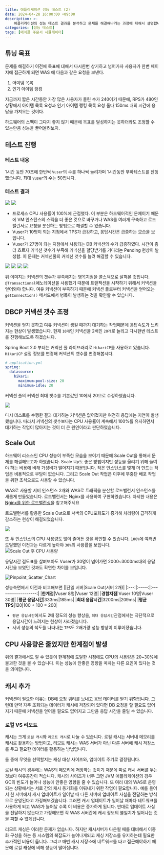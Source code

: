 ```yaml
---
title: 애플리케이션 성능 테스트 (2)
date: 2024-04-28 16:00:00 +09:00
description: >-
    애플리케이션의 성능 테스트 결과를 분석하고 문제를 해결해나가는 과정에 대해서 설명합니다.
categories: [성능 테스트]
tags: [메이플 주문서 시뮬레이터]
---
```


## 튜닝 목표
문제를 해결하기 이전에 목표에 대해서 다시한번 상기하고 넘어가자
사용자가 한번 페이지에 접근하게 되면 WAS 에 다음과 같은 요청을 보낸다.
1. 아이템 목록
2. 인기 아이템 랭킹

지금까지 짧은 시간동안 가장 많은 사용자가 몰린 수가 240이기 때문에, RPS가 480인 상황에서 아이템 목록 요청과 인기 아이템 랭킹 목록 요청 둘다 150ms 내의 시간에 응답을 가져오는 것이다.

하드웨어의 스펙이 그다지 좋지 않기 때문에 목표를 달성하지는 못하더라도 조정할 수 있는만큼 성능을 끌어올려보자.

## 테스트 진행

### 테스트 내용
1시간 동안 70초에 한번씩 `Vuser`의 수를 하나씩 늘려가며 1시간동안 부하테스트를 진행했습니다. 최대 `Vuser`의 수는 50입니다.
### 테스트 결과
![](https://github.com/mynameisjaehoon/mynameisjaehoon.github.io/assets/76734067/c0a022e6-ad67-4046-9429-83f50d77818e)
![](https://github.com/mynameisjaehoon/mynameisjaehoon.github.io/assets/76734067/5bd86d92-289e-4df6-9d56-db617efb9c9b)

- 프로세스 CPU 사용률이 100%에 근접했다. 이 부분은 하드웨어적인 문제이기 때문에 VM 인스턴스의 스펙을 더 좋은 것으로 바꾸거나 WAS를 여러개 구축하고 로드밸런서로 요청을 분산하는 방법으로 해결할 수 있습니다.
- Vuser가 10명이 되는 지점에서 TPS가 급감하고, 응답시간은 급증하는 모습을 보입니다.
- Vuser가 27명이 되는 지점에서 사용되는 DB 커넥션의 수가 급증하였다. 시간이 좀더 흐르자 커넥션 갯수가 부족해 커넥션을 할당받기를 기다리는 Pending 현상이 발생함. 이 문제는 커넥션풀의 커넥션 갯수를 늘려 해결할 수 있습니다.

![](https://github.com/mynameisjaehoon/mynameisjaehoon.github.io/assets/76734067/d105baf1-1df5-484d-82d7-416acffe257a)
![](https://github.com/mynameisjaehoon/mynameisjaehoon.github.io/assets/76734067/d1b4bc5c-69d5-4119-a9a7-5e882c62e7aa)
![](https://github.com/mynameisjaehoon/mynameisjaehoon.github.io/assets/76734067/4d5bfb38-3407-470d-9a50-7c58d9e8c7c0)
![](https://github.com/mynameisjaehoon/mynameisjaehoon.github.io/assets/76734067/6379d568-5bb8-4d75-8758-7d326029cf09)

위 이미지는 커넥션의 갯수가 부족해지는 병목지점을 콜스택으로 살펴본 것입니다.
`@Transactional`애노테이션을 사용했기 때문에 트랜잭션을 시작하기 위해서 커넥션을 얻어와야 합니다. 여유 커넥션이 부족하기 때문에 커넥션 풀로부터 커넥션을 얻어오는 `getConnection()` 메서드에서 병목이 발생하는 것을 확인할 수 있습니다.


## DBCP 커넥션 갯수 조정
커넥션을 얻지 못하고 여유 커넥션이 생길 때까지 대기하는 작업때문에 응답속도가 느려지는 현상이 발생했습니다.
현재 `10개`인 커넥션을 2배인 `20개`로 늘리고 다시한번 테스트를 진행해보도록 하겠습니다.

Spring Boot 2.0 부터는 커넥션 풀 라이브러리로 `HikariCP`를 사용하고 있습니다. `HikariCP` 설정 정보를 변경해 커넥션의 갯수를 변경해봅시다.
```yml
# application.yml
spring:
  datasource:
    hikari:
      maximum-pool-size: 20
      minimum-idle: 20
```
커넥션 풀의 커넥션 최대 갯수를 기본값인 10에서 20으로 수정하였습니다.

![](https://github.com/mynameisjaehoon/mynameisjaehoon.github.io/assets/76734067/a22459f7-4e49-4683-9528-403d4a84f17e)

다시 테스트를 수행한 결과 대기하는 커넥션은 없어졌지만 여전히 응답에는 지연이 발생했습니다. 따라서 커넥션의 갯수보다는 CPU 사용률이 계속해서 100%를 유지하면서 대기하는 작업이 많아지는 것이 더 큰 원인이라고 판단하였습니다.

## Scale Out
하드웨어 리소스인 CPU 성능이 부족한 모습을 보이기 때문에 Scale Out을 통해서 문제를 해결해보고자 하였습니다. Scale Up도 좋은 방법이지만 성능을 올리기 위해 들여야 하는 비용에 비해 가성비가 떨어지기 때문입니다. 작은 인스턴스를 몇개 더 만드는 작업은 비용적으로 부담이 없습니다. 그리고 Scale Out 작업은 이후에 무중단 배포 작업을 위한 초석으로도 사용할 수 있습니다.

WAS로 사용할 서버 인스턴스 2개와 WAS로 트래픽을 분산할 로드밸런서 인스턴스를 새롭게 만들었습니다. 로드밸런서는 Nginx를 사용하여 구현하였습니다. 자세한 내용은 [Nginx를 위한 로드밸런싱](https://mynameisjaehoon.github.io/posts/Nginx%EB%A5%BC-%EC%9C%84%ED%95%9C-%EB%A1%9C%EB%93%9C%EB%B0%B8%EB%9F%B0%EC%8B%B1/)을 참고해주세요

로드밸런서를 활용한 Scale Out으로 서버의 CPU포화도가 증가해 처리량이 급격하게 감소하는 현상이 해결되었습니다.

![](https://github.com/mynameisjaehoon/mynameisjaehoon.github.io/assets/76734067/1945833c-7b96-4f2a-9d2a-cb8eff035b34)

또 두 인스턴스의 CPU 사용량도 많이 줄어든 것을 확인할 수 있습니다. `100%`에 여러번 도달했던 이전과는 다르게 높아야 `30%`의 사용률을 보입니다.
![Scale Out 후 CPU 사용량](https://github.com/mynameisjaehoon/mynameisjaehoon.github.io/assets/76734067/f7404c2a-b65e-4056-9fd8-005ae5cbd119)

응답시간 점도표를 살펴보아도 Vuser가 30명이 넘어가면 2000~3000ms대의 응답시간을 보였던 것과도 확연한 차이를 보입니다. 

![Pinpoint_Scatter_Chart](https://github.com/mynameisjaehoon/mynameisjaehoon.github.io/assets/76734067/395e2059-9383-4026-8828-5384a4840e95)

성능측면에서 이전과 비교해보면
||단일 서버|Scale Out(서버 2개)|
|:---:|:-----:|:-------------------:|
|**한계점**|Vuser 8명|Vuser 12명|
|**경합지점**|Vuser 10명|Vuser 30명|
|**평균 응답시간**|333ms|185ms|
|**최대 응답시간**|3200ms|209ms|
|**평균 TPS**|120|100 + 100 = 200|

- `평균 응답시간`에서도 2배 정도의 성능 향상을, `최대 응답시간`관점에서는 극단적으로 응답시간이 느려지는 현상이 사라졌습니다.
- 서버 성능의 척도를 나타내는 `TPS`도 2배가량 성능 향상이 이루어졌습니다.

## CPU 사용량은 줄었지만 한계점이 발생
위의 결과에서도 알 수 있듯이 한계점에 도달한 시점에도 CPU의 사용량은 20~30%에 불과한 것을 볼 수 있습니다. 이는 성능에 안좋은 영향을 미치는 다른 요인이 있다는 것을 의미합니다.

## 캐시 추가
커넥션이 필요한 이유는 DB에 요청 쿼리를 보내고 응답 데이터를 받기 위함입니다. 그런데 만약 자주 조회되는 데이터가 캐시에 저장되어 있다면 DB 요청을 할 필요도 없어지기 때문에 커넥션을 얻어올 필요도 없어지고 그만큼 응답 시간을 줄일 수 있습니다.

### 로컬 VS 리모트
캐시는 크게 `로컬 캐시`와 `리모트 캐시`로 나눌 수 있습니다. 로컬 캐시는 서버내 메모리를 캐시로 활용하는 방법이고, 리모트 캐시는 WAS 서버가 아닌 다른 서버에 캐시 저장소를 두고 필요한 데이터를 활용하는 방법입니다.

둘 중에 무엇을 선택할지는 캐싱 대상 사이즈와, 업데이트 주기로 결정됩니다.

로컬 캐시의 경우에는 WAS의 메모리에 저장하는 것이기 때문에 따로 캐시 서버를 두는 것보다 여유공간이 적습니다. 캐시의 사이즈가 너무 크면 JVM 애플리케이션의 경우 GC의 빈도가 늘어나 성능에 안좋은 영향을 줄 수 있습니다. 또 여러 대의 WAS로 운영되는 상황에서는 서로 간의 캐시 동기화를 이뤄내기 위한 작업이 필요합니다. 예를 들어서 한 서버에서 캐시 업데이트가 일어날 때 다른 서버에 업데이트 사실을 전달하는 방식으로 운영된다고 가정해보겠습니다. 그러면 캐시 업데이트가 일어날 때마다 네트워크를 사용하게 되고 WAS가 늘어날 수록 이 비용은 증가하게 됩니다. 반대로 업데이트 사실을 전달하지 않는다고 가정해보면 각 WAS 서버간에 캐시 정보의 불일치가 일어나는 것을 피할 수 없게됩니다.

리모트 캐싱은 이러한 문제가 없습니다. 하지만 캐시서버가 다운될 때를 대비해서 이중화 구성을 하는 등 시스템의 복잡도가 늘어나게되고 캐싱 저장소를 유지하는데 필요한 추가적인 비용이 듭니다. 그리고 매번 캐시 저장소에 네트워크를 타고 접근해야하기 때문에 로컬 캐싱에 비해 성능이 떨어집니다.

